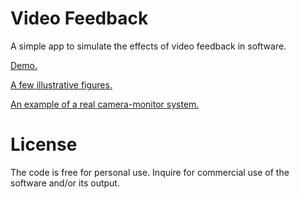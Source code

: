 # Video Feedback

A simple app to simulate the effects of video feedback in software.

[Demo.](https://aljaball.github.io/video-feedback/)

[A few illustrative figures.](https://docs.google.com/document/d/1m1w_llcmt8kNf5utC9nzTDSFQt1i9BZojA2gBOCaf5w/edit?usp=sharing)

[An example of a real camera-monitor system.](https://www.youtube.com/watch?v=ulPmf6ZPPwI)

# License

The code is free for personal use. Inquire for commercial use of the software and/or its output.
